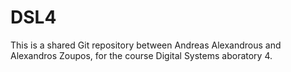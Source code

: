 # DSL4

This is a shared Git repository between Andreas Alexandrous and Alexandros Zoupos, for the course Digital Systems aboratory 4.



